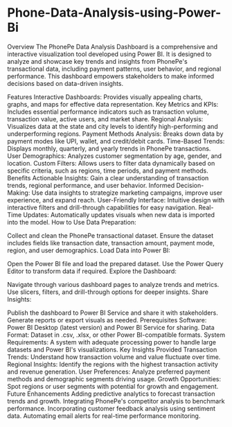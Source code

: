 # Phone-Data-Analysis-using-Power-Bi
Overview
The PhonePe Data Analysis Dashboard is a comprehensive and interactive visualization tool developed using Power BI. It is designed to analyze and showcase key trends and insights from PhonePe's transactional data, including payment patterns, user behavior, and regional performance. This dashboard empowers stakeholders to make informed decisions based on data-driven insights.

Features
Interactive Dashboards: Provides visually appealing charts, graphs, and maps for effective data representation.
Key Metrics and KPIs: Includes essential performance indicators such as transaction volume, transaction value, active users, and market share.
Regional Analysis: Visualizes data at the state and city levels to identify high-performing and underperforming regions.
Payment Methods Analysis: Breaks down data by payment modes like UPI, wallet, and credit/debit cards.
Time-Based Trends: Displays monthly, quarterly, and yearly trends in PhonePe transactions.
User Demographics: Analyzes customer segmentation by age, gender, and location.
Custom Filters: Allows users to filter data dynamically based on specific criteria, such as regions, time periods, and payment methods.
Benefits
Actionable Insights: Gain a clear understanding of transaction trends, regional performance, and user behavior.
Informed Decision-Making: Use data insights to strategize marketing campaigns, improve user experience, and expand reach.
User-Friendly Interface: Intuitive design with interactive filters and drill-through capabilities for easy navigation.
Real-Time Updates: Automatically updates visuals when new data is imported into the model.
How to Use
Data Preparation:

Collect and clean the PhonePe transactional dataset.
Ensure the dataset includes fields like transaction date, transaction amount, payment mode, region, and user demographics.
Load Data into Power BI:

Open the Power BI file and load the prepared dataset.
Use the Power Query Editor to transform data if required.
Explore the Dashboard:

Navigate through various dashboard pages to analyze trends and metrics.
Use slicers, filters, and drill-through options for deeper insights.
Share Insights:

Publish the dashboard to Power BI Service and share it with stakeholders.
Generate reports or export visuals as needed.
Prerequisites
Software: Power BI Desktop (latest version) and Power BI Service for sharing.
Data Format: Dataset in .csv, .xlsx, or other Power BI-compatible formats.
System Requirements: A system with adequate processing power to handle large datasets and Power BI's visualizations.
Key Insights Provided
Transaction Trends: Understand how transaction volume and value fluctuate over time.
Regional Insights: Identify the regions with the highest transaction activity and revenue generation.
User Preferences: Analyze preferred payment methods and demographic segments driving usage.
Growth Opportunities: Spot regions or user segments with potential for growth and engagement.
Future Enhancements
Adding predictive analytics to forecast transaction trends and growth.
Integrating PhonePe's competitor analysis to benchmark performance.
Incorporating customer feedback analysis using sentiment data.
Automating email alerts for real-time performance monitoring.
